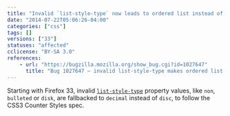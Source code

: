 ```yaml
---
title: "Invalid `list-style-type` now leads to ordered list instead of unordered list"
date: "2014-07-22T05:06:26-04:00"
categories: ["css"]
tags: []
versions: ["33"]
statuses: "affected"
cclicense: "BY-SA 3.0"
references:
    - url: "https://bugzilla.mozilla.org/show_bug.cgi?id=1027647"
      title: "Bug 1027647 – invalid list-style-type makes ordered list from unordered list"
---
```

Starting with Firefox 33, invalid [`list-style-type`](https://developer.mozilla.org/en-US/docs/Web/CSS/list-style-type) property values, like `non`, `bulleted` or `disk`, are fallbacked to `decimal` instead of `disc`, to follow the CSS3 Counter Styles spec.
